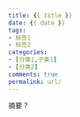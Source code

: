 ```yaml
---
title: {{ title }}
date: {{ date }}
tags:
- 标签1
- 标签2
categories:
- [分类1,子类1]
- [分类2]
comments: true
permalink: url/
---
```

摘要？
<!--more-->